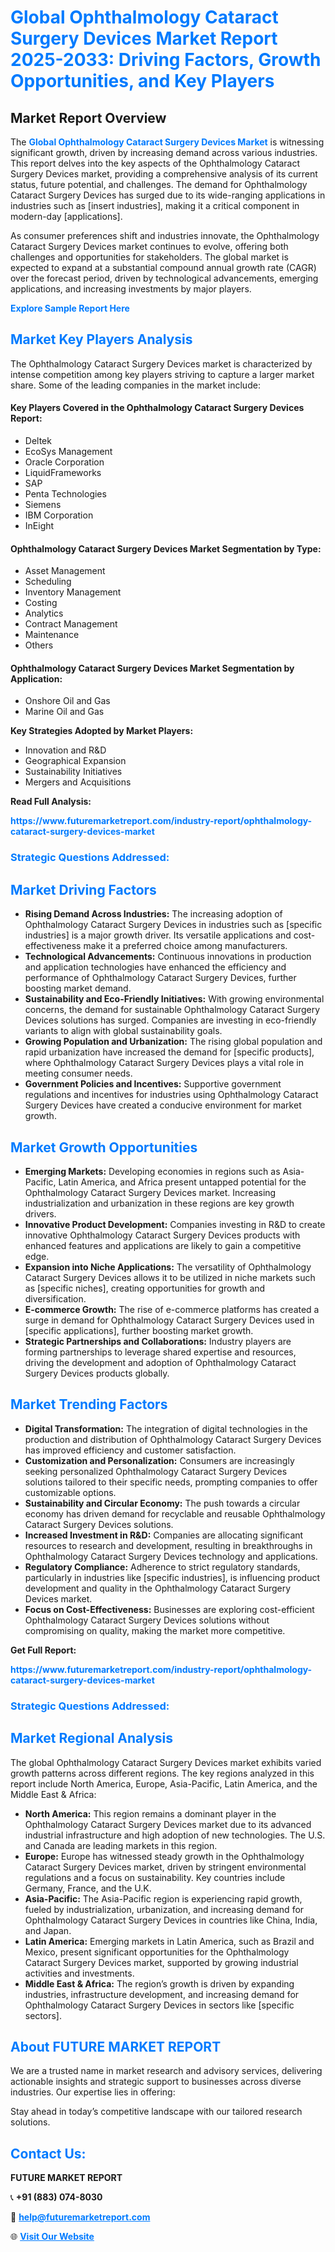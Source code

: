 <h1 style="color: #007BFF;">Global Ophthalmology Cataract Surgery Devices Market Report 2025-2033: Driving Factors, Growth Opportunities, and Key Players</h1>

<section id="overview">
<h2>Market Report Overview</h2>
<p>The <a href="https://www.futuremarketreport.com/industry-report/ophthalmology-cataract-surgery-devices-market" style="color: #007BFF; text-decoration: none;"><strong>Global Ophthalmology Cataract Surgery Devices Market</strong></a> is witnessing significant growth, driven by increasing demand across various industries. This report delves into the key aspects of the Ophthalmology Cataract Surgery Devices market, providing a comprehensive analysis of its current status, future potential, and challenges. The demand for Ophthalmology Cataract Surgery Devices has surged due to its wide-ranging applications in industries such as [insert industries], making it a critical component in modern-day [applications].</p>
<p>As consumer preferences shift and industries innovate, the Ophthalmology Cataract Surgery Devices market continues to evolve, offering both challenges and opportunities for stakeholders. The global market is expected to expand at a substantial compound annual growth rate (CAGR) over the forecast period, driven by technological advancements, emerging applications, and increasing investments by major players.</p>
</section>

<section id="overview">
<p><a href="https://www.futuremarketreport.com/request-sample/reportId=35982" style="color: #007BFF; text-decoration: none;"><strong>Explore Sample Report Here</strong></a></p>
</section>

<section id="key-players">
<h2 style="color: #007BFF;">Market Key Players Analysis</h2>
<p>The Ophthalmology Cataract Surgery Devices market is characterized by intense competition among key players striving to capture a larger market share. Some of the leading companies in the market include:</p>
<h4>Key Players Covered in the Ophthalmology Cataract Surgery Devices Report:</h4>
<ul><li>Deltek</li><li>EcoSys Management</li><li>Oracle Corporation</li><li>LiquidFrameworks</li><li>SAP</li><li>Penta Technologies</li><li>Siemens</li><li>IBM Corporation</li><li>InEight</li></ul>
<h4>Ophthalmology Cataract Surgery Devices Market Segmentation by Type:</h4>
<ul><li>Asset Management</li><li>Scheduling</li><li>Inventory Management</li><li>Costing</li><li>Analytics</li><li>Contract Management</li><li>Maintenance</li><li>Others</li></ul>

<h4>Ophthalmology Cataract Surgery Devices Market Segmentation by Application:</h4>
<ul><li>Onshore Oil and Gas</li><li>Marine Oil and Gas</li></ul>
<p><strong>Key Strategies Adopted by Market Players:</strong></p>
<ul>
<li>Innovation and R&D</li>
<li>Geographical Expansion</li>
<li>Sustainability Initiatives</li>
<li>Mergers and Acquisitions</li>
</ul>
</section>

<section>
<p><strong>Read Full Analysis: </strong></p><a href="https://www.futuremarketreport.com/industry-report/ophthalmology-cataract-surgery-devices-market" style="color: #007BFF; text-decoration: none;"><strong>https://www.futuremarketreport.com/industry-report/ophthalmology-cataract-surgery-devices-market</strong></a>
<h3 style="color: #007BFF;">Strategic Questions Addressed:</h3>
</section>

<section id="driving-factors">
<h2 style="color: #007BFF;">Market Driving Factors</h2>
<ul>
<li><strong>Rising Demand Across Industries:</strong> The increasing adoption of Ophthalmology Cataract Surgery Devices in industries such as [specific industries] is a major growth driver. Its versatile applications and cost-effectiveness make it a preferred choice among manufacturers.</li>
<li><strong>Technological Advancements:</strong> Continuous innovations in production and application technologies have enhanced the efficiency and performance of Ophthalmology Cataract Surgery Devices, further boosting market demand.</li>
<li><strong>Sustainability and Eco-Friendly Initiatives:</strong> With growing environmental concerns, the demand for sustainable Ophthalmology Cataract Surgery Devices solutions has surged. Companies are investing in eco-friendly variants to align with global sustainability goals.</li>
<li><strong>Growing Population and Urbanization:</strong> The rising global population and rapid urbanization have increased the demand for [specific products], where Ophthalmology Cataract Surgery Devices plays a vital role in meeting consumer needs.</li>
<li><strong>Government Policies and Incentives:</strong> Supportive government regulations and incentives for industries using Ophthalmology Cataract Surgery Devices have created a conducive environment for market growth.</li>
</ul>
</section>

<section id="growth-opportunities">
<h2 style="color: #007BFF;">Market Growth Opportunities</h2>
<ul>
<li><strong>Emerging Markets:</strong> Developing economies in regions such as Asia-Pacific, Latin America, and Africa present untapped potential for the Ophthalmology Cataract Surgery Devices market. Increasing industrialization and urbanization in these regions are key growth drivers.</li>
<li><strong>Innovative Product Development:</strong> Companies investing in R&D to create innovative Ophthalmology Cataract Surgery Devices products with enhanced features and applications are likely to gain a competitive edge.</li>
<li><strong>Expansion into Niche Applications:</strong> The versatility of Ophthalmology Cataract Surgery Devices allows it to be utilized in niche markets such as [specific niches], creating opportunities for growth and diversification.</li>
<li><strong>E-commerce Growth:</strong> The rise of e-commerce platforms has created a surge in demand for Ophthalmology Cataract Surgery Devices used in [specific applications], further boosting market growth.</li>
<li><strong>Strategic Partnerships and Collaborations:</strong> Industry players are forming partnerships to leverage shared expertise and resources, driving the development and adoption of Ophthalmology Cataract Surgery Devices products globally.</li>
</ul>
</section>

<section id="trending-factors">
<h2 style="color: #007BFF;">Market Trending Factors</h2>
<ul>
<li><strong>Digital Transformation:</strong> The integration of digital technologies in the production and distribution of Ophthalmology Cataract Surgery Devices has improved efficiency and customer satisfaction.</li>
<li><strong>Customization and Personalization:</strong> Consumers are increasingly seeking personalized Ophthalmology Cataract Surgery Devices solutions tailored to their specific needs, prompting companies to offer customizable options.</li>
<li><strong>Sustainability and Circular Economy:</strong> The push towards a circular economy has driven demand for recyclable and reusable Ophthalmology Cataract Surgery Devices solutions.</li>
<li><strong>Increased Investment in R&D:</strong> Companies are allocating significant resources to research and development, resulting in breakthroughs in Ophthalmology Cataract Surgery Devices technology and applications.</li>
<li><strong>Regulatory Compliance:</strong> Adherence to strict regulatory standards, particularly in industries like [specific industries], is influencing product development and quality in the Ophthalmology Cataract Surgery Devices market.</li>
<li><strong>Focus on Cost-Effectiveness:</strong> Businesses are exploring cost-efficient Ophthalmology Cataract Surgery Devices solutions without compromising on quality, making the market more competitive.</li>
</ul>
</section>

<section>
<p><strong>Get Full Report: </strong></p><a href="https://www.futuremarketreport.com/industry-report/ophthalmology-cataract-surgery-devices-market" style="color: #007BFF; text-decoration: none;"><strong>https://www.futuremarketreport.com/industry-report/ophthalmology-cataract-surgery-devices-market</strong></a>
<h3 style="color: #007BFF;">Strategic Questions Addressed:</h3>
</section>


<section id="regional-analysis">
<h2 style="color: #007BFF;">Market Regional Analysis</h2>
<p>The global Ophthalmology Cataract Surgery Devices market exhibits varied growth patterns across different regions. The key regions analyzed in this report include North America, Europe, Asia-Pacific, Latin America, and the Middle East & Africa:</p>
<ul>
<li><strong>North America:</strong> This region remains a dominant player in the Ophthalmology Cataract Surgery Devices market due to its advanced industrial infrastructure and high adoption of new technologies. The U.S. and Canada are leading markets in this region.</li>
<li><strong>Europe:</strong> Europe has witnessed steady growth in the Ophthalmology Cataract Surgery Devices market, driven by stringent environmental regulations and a focus on sustainability. Key countries include Germany, France, and the U.K.</li>
<li><strong>Asia-Pacific:</strong> The Asia-Pacific region is experiencing rapid growth, fueled by industrialization, urbanization, and increasing demand for Ophthalmology Cataract Surgery Devices in countries like China, India, and Japan.</li>
<li><strong>Latin America:</strong> Emerging markets in Latin America, such as Brazil and Mexico, present significant opportunities for the Ophthalmology Cataract Surgery Devices market, supported by growing industrial activities and investments.</li>
<li><strong>Middle East & Africa:</strong> The region’s growth is driven by expanding industries, infrastructure development, and increasing demand for Ophthalmology Cataract Surgery Devices in sectors like [specific sectors].</li>
</ul>
</section>

<footer>
<h2 style="color: #007BFF;">About FUTURE MARKET REPORT</h2>
<p>We are a trusted name in market research and advisory services, delivering actionable insights and strategic support to businesses across diverse industries. Our expertise lies in offering:</p>

<p>Stay ahead in today’s competitive landscape with our tailored research solutions.</p>

<h2 style="color: #007BFF;">Contact Us:</h2>
<p><strong>FUTURE MARKET REPORT</strong></p>
<p>📞 <strong>+91 (883) 074-8030</strong></p>
<p>📧 <strong><a href="mailto:help@futuremarketreport.com" style="color: #007BFF;">help@futuremarketreport.com</a></strong></p>
<p>🌐 <strong><a href="https://www.futuremarketreport.com/" style="color: #007BFF;">Visit Our Website</a></strong></p>
</footer>